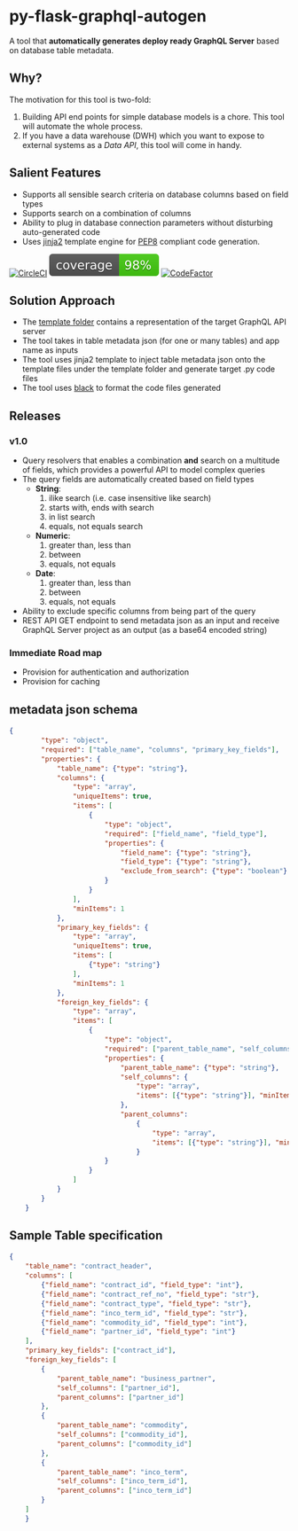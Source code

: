 # py-flask-graphql-autogen

A tool that __automatically generates deploy ready GraphQL Server__ based on database table metadata. 

## Why?
The motivation for this tool is two-fold:
1. Building API end points for simple database models is a chore. This tool will automate the whole process.
2. If you have a data warehouse (DWH) which you want to expose to external systems as a _Data API_, this tool will come in handy. 

## Salient Features
- Supports all sensible search criteria on database columns based on field types
- Supports search on a combination of columns
- Ability to plug in database connection parameters without disturbing auto-generated code 
- Uses [jinja2](https://jinja.palletsprojects.com/en/2.10.x/) template engine for [PEP8](https://www.python.org/dev/peps/pep-0008/) compliant code generation.

[![CircleCI](https://dl.circleci.com/status-badge/img/gh/jeyabalajis/py-flask-graphql-autogen/tree/master.svg?style=shield)](https://dl.circleci.com/status-badge/redirect/gh/jeyabalajis/py-flask-graphql-autogen/tree/master)
![](coverage.svg)
[![CodeFactor](https://www.codefactor.io/repository/github/jeyabalajis/py-flask-graphql-autogen/badge/master)](https://www.codefactor.io/repository/github/jeyabalajis/py-flask-graphql-autogen/overview/master)

## Solution Approach
- The [template folder](./template) contains a representation of the target GraphQL API server
- The tool takes in table metadata json (for one or many tables) and app name as inputs
- The tool uses jinja2 template to inject table metadata json onto the template files under the template folder and generate target .py code files
- The tool uses [black](https://black.readthedocs.io/en/stable/) to format the code files generated    

## Releases

### v1.0
- Query resolvers that enables a combination __and__ search on  a multitude of fields, which provides a powerful API to model complex queries
- The query fields are automatically created based on field types
    - __String__:
        1. ilike search (i.e. case insensitive like search)
        2. starts with, ends with search
        3. in list search
        4. equals, not equals search
    - __Numeric__:
        1. greater than, less than
        2. between
        3. equals, not equals
    - __Date__:
        1. greater than, less than
        2. between
        3. equals, not equals        
- Ability to exclude specific columns from being part of the query
- REST API GET endpoint to send metadata json as an input and receive GraphQL Server project as an output (as a base64 encoded string) 

### Immediate Road map
- Provision for authentication and authorization
- Provision for caching

## metadata json schema
```json
{
        "type": "object",
        "required": ["table_name", "columns", "primary_key_fields"],
        "properties": {
            "table_name": {"type": "string"},
            "columns": {
                "type": "array",
                "uniqueItems": true,
                "items": [
                    {
                        "type": "object",
                        "required": ["field_name", "field_type"],
                        "properties": {
                            "field_name": {"type": "string"},
                            "field_type": {"type": "string"},
                            "exclude_from_search": {"type": "boolean"}
                        }
                    }
                ],
                "minItems": 1
            },
            "primary_key_fields": {
                "type": "array",
                "uniqueItems": true,
                "items": [
                    {"type": "string"}
                ],
                "minItems": 1
            },
            "foreign_key_fields": {
                "type": "array",
                "items": [
                    {
                        "type": "object",
                        "required": ["parent_table_name", "self_columns", "parent_columns"],
                        "properties": {
                            "parent_table_name": {"type": "string"},
                            "self_columns": {
                                "type": "array",
                                "items": [{"type": "string"}], "minItems": 1, "uniqueItems": true
                            },
                            "parent_columns":
                                {
                                    "type": "array",
                                    "items": [{"type": "string"}], "minItems": 1, "uniqueItems": true
                                }
                        }
                    }
                ]
            }
        }
    }
```

## Sample Table specification

```json
{
    "table_name": "contract_header",
    "columns": [
        {"field_name": "contract_id", "field_type": "int"},
        {"field_name": "contract_ref_no", "field_type": "str"},
        {"field_name": "contract_type", "field_type": "str"},
        {"field_name": "inco_term_id", "field_type": "str"},
        {"field_name": "commodity_id", "field_type": "int"},
        {"field_name": "partner_id", "field_type": "int"}
    ],
    "primary_key_fields": ["contract_id"],
    "foreign_key_fields": [
        {
            "parent_table_name": "business_partner",
            "self_columns": ["partner_id"],
            "parent_columns": ["partner_id"]
        },
        {
            "parent_table_name": "commodity",
            "self_columns": ["commodity_id"],
            "parent_columns": ["commodity_id"]
        },
        {
            "parent_table_name": "inco_term",
            "self_columns": ["inco_term_id"],
            "parent_columns": ["inco_term_id"]
        }
    ]
    }
```

